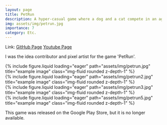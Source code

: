 ```yaml
---
layout: page
title: PetRun
description: A hyper-casual game where a dog and a cat compete in an agility race
img: assets/img/petrun.jpg
importance: 7
category: Etc.
---
```


Link: 
<a href="https://github.com/ailleen1004/PetRun">GitHub Page</a>
<a href="https://www.youtube.com/watch?v=Udt0FQTogAQ">Youtube Page</a>

I was the idea contributor and pixel artist for the game 'PetRun'.

<div class="row">
    <div class="col-sm mt-3 mt-md-0">
        {% include figure.liquid loading="eager" path="assets/img/petrun.jpg" title="example image" class="img-fluid rounded z-depth-1" %}
    </div>
    <div class="col-sm mt-3 mt-md-0">
        {% include figure.liquid loading="eager" path="assets/img/petrun2.jpg" title="example image" class="img-fluid rounded z-depth-1" %}
    </div>
</div>
<div class="row">
    <div class="col-sm mt-3 mt-md-0">
        {% include figure.liquid loading="eager" path="assets/img/petrun3.jpg" title="example image" class="img-fluid rounded z-depth-1" %}
    </div>
    <div class="col-sm mt-3 mt-md-0">
        {% include figure.liquid loading="eager" path="assets/img/petrun5.jpg" title="example image" class="img-fluid rounded z-depth-1" %}
    </div>
</div>

This game was released on the Google Play Store, but it is no longer available.
